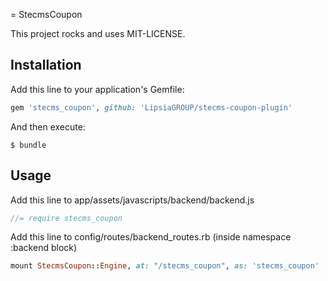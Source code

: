 = StecmsCoupon

This project rocks and uses MIT-LICENSE.

## Installation
Add this line to your application's Gemfile:
```ruby
gem 'stecms_coupon', github: 'LipsiaGROUP/stecms-coupon-plugin'
```

And then execute:

    $ bundle
    
## Usage

Add this line to app/assets/javascripts/backend/backend.js

```javascript
//= require stecms_coupon
```

Add this line to config/routes/backend_routes.rb (inside namespace :backend block)

```ruby
mount StecmsCoupon::Engine, at: "/stecms_coupon", as: 'stecms_coupon'
```
